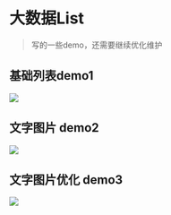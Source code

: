 # 大数据List

> 写的一些demo，还需要继续优化维护

## 基础列表demo1

![](https://cdn.jsdelivr.net/gh/maoyln/maoyl-img/blog/大数据表格demo1.gif)

## 文字图片 demo2

![](https://cdn.jsdelivr.net/gh/maoyln/maoyl-img/blog/大数据ListDemo2.gif)

## 文字图片优化 demo3

![](https://cdn.jsdelivr.net/gh/maoyln/maoyl-img/blog/大数据表格demo03.gif)